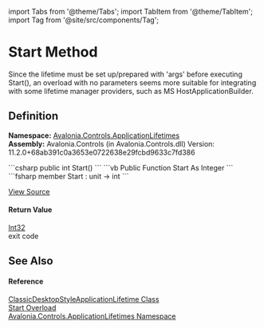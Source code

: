 import Tabs from '@theme/Tabs'; 
import TabItem from '@theme/TabItem'; 
import Tag from '@site/src/components/Tag'; 

# Start Method


Since the lifetime must be set up/prepared with 'args' before executing Start(), an overload with no parameters seems more suitable for integrating with some lifetime manager providers, such as MS HostApplicationBuilder.



## Definition
**Namespace:** <a href="N_Avalonia_Controls_ApplicationLifetimes">Avalonia.Controls.ApplicationLifetimes</a>  
**Assembly:** Avalonia.Controls (in Avalonia.Controls.dll) Version: 11.2.0+68ab391c0a3653e0722638e29fcbd9633c7fd386

<Tabs groupId="api-code-preview">
<TabItem value="csharp" label="C#">
```csharp
public int Start()
```
</TabItem>
<TabItem value="vb" label="VB">
```vb
Public Function Start As Integer
```
</TabItem>
<TabItem value="fsharp" label="F#">
```fsharp
member Start : unit -> int 
```
</TabItem>
</Tabs>



<a href="https://github.com/AvaloniaUI/Avalonia/tree/master/srcAvalonia.Controls/ApplicationLifetimes/ClassicDesktopStyleApplicationLifetime.cs#L128" title="View the source code">View Source</a>



#### Return Value
<a href="https://learn.microsoft.com/dotnet/api/system.int32" target="_blank" rel="noopener noreferrer">Int32</a>  
exit code

## See Also


#### Reference
<a href="T_Avalonia_Controls_ApplicationLifetimes_ClassicDesktopStyleApplicationLifetime">ClassicDesktopStyleApplicationLifetime Class</a>  
<a href="Overload_Avalonia_Controls_ApplicationLifetimes_ClassicDesktopStyleApplicationLifetime_Start">Start Overload</a>  
<a href="N_Avalonia_Controls_ApplicationLifetimes">Avalonia.Controls.ApplicationLifetimes Namespace</a>  
